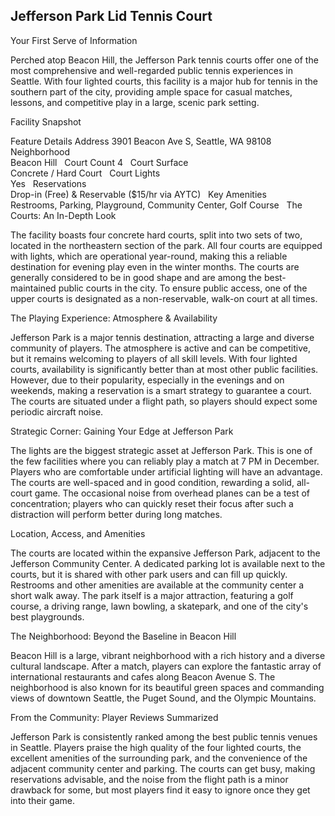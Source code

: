 ## Jefferson Park Lid Tennis Court

Your First Serve of Information

Perched atop Beacon Hill, the Jefferson Park tennis courts offer one of the most comprehensive and well-regarded public tennis experiences in Seattle. With four lighted courts, this facility is a major hub for tennis in the southern part of the city, providing ample space for casual matches, lessons, and competitive play in a large, scenic park setting.   

Facility Snapshot

Feature	Details
Address	
3901 Beacon Ave S, Seattle, WA 98108    
Neighborhood	
Beacon Hill    
Court Count	
4    
Court Surface	
Concrete / Hard Court    
Court Lights	
Yes    
Reservations	
Drop-in (Free) & Reservable ($15/hr via AYTC)    
Key Amenities	
Restrooms, Parking, Playground, Community Center, Golf Course    
The Courts: An In-Depth Look

The facility boasts four concrete hard courts, split into two sets of two, located in the northeastern section of the park. All four courts are equipped with lights, which are operational year-round, making this a reliable destination for evening play even in the winter months. The courts are generally considered to be in good shape and are among the best-maintained public courts in the city. To ensure public access, one of the upper courts is designated as a non-reservable, walk-on court at all times.   

The Playing Experience: Atmosphere & Availability

Jefferson Park is a major tennis destination, attracting a large and diverse community of players. The atmosphere is active and can be competitive, but it remains welcoming to players of all skill levels. With four lighted courts, availability is significantly better than at most other public facilities. However, due to their popularity, especially in the evenings and on weekends, making a reservation is a smart strategy to guarantee a court. The courts are situated under a flight path, so players should expect some periodic aircraft noise.   

Strategic Corner: Gaining Your Edge at Jefferson Park

The lights are the biggest strategic asset at Jefferson Park. This is one of the few facilities where you can reliably play a match at 7 PM in December. Players who are comfortable under artificial lighting will have an advantage. The courts are well-spaced and in good condition, rewarding a solid, all-court game. The occasional noise from overhead planes can be a test of concentration; players who can quickly reset their focus after such a distraction will perform better during long matches.   

Location, Access, and Amenities

The courts are located within the expansive Jefferson Park, adjacent to the Jefferson Community Center. A dedicated parking lot is available next to the courts, but it is shared with other park users and can fill up quickly. Restrooms and other amenities are available at the community center a short walk away. The park itself is a major attraction, featuring a golf course, a driving range, lawn bowling, a skatepark, and one of the city's best playgrounds.   

The Neighborhood: Beyond the Baseline in Beacon Hill

Beacon Hill is a large, vibrant neighborhood with a rich history and a diverse cultural landscape. After a match, players can explore the fantastic array of international restaurants and cafes along Beacon Avenue S. The neighborhood is also known for its beautiful green spaces and commanding views of downtown Seattle, the Puget Sound, and the Olympic Mountains.   

From the Community: Player Reviews Summarized

Jefferson Park is consistently ranked among the best public tennis venues in Seattle. Players praise the high quality of the four lighted courts, the excellent amenities of the surrounding park, and the convenience of the adjacent community center and parking. The courts can get busy, making reservations advisable, and the noise from the flight path is a minor drawback for some, but most players find it easy to ignore once they get into their game.
